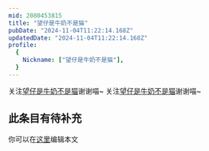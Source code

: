 ```yaml
---
mid: 2080453815
title: "望仔是牛奶不是猫"
pubDate: "2024-11-04T11:22:14.168Z"
updatedDate: "2024-11-04T11:22:14.168Z"
profile:
  {
    Nickname: ["望仔是牛奶不是猫"],
  }
---
```


关注[望仔是牛奶不是猫](https://space.bilibili.com/2080453815)谢谢喵~ 关注[望仔是牛奶不是猫](https://space.bilibili.com/2080453815)谢谢喵~

## 此条目有待补充
你可以在[这里](https://github.com/Yuhanawa/VTuber.ICU/edit/master/src/content/v/望仔是牛奶不是猫/index.md)编辑本文
